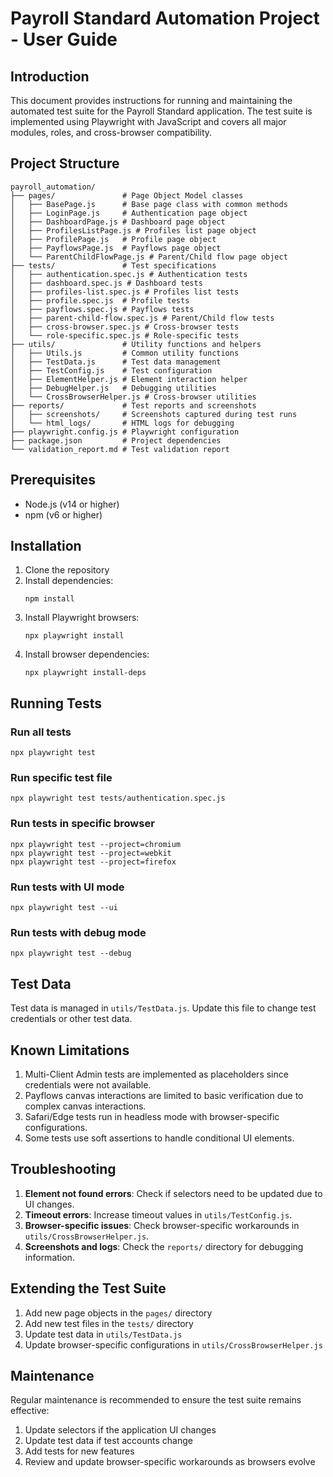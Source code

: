 # Payroll Standard Automation Project - User Guide

## Introduction
This document provides instructions for running and maintaining the automated test suite for the Payroll Standard application. The test suite is implemented using Playwright with JavaScript and covers all major modules, roles, and cross-browser compatibility.

## Project Structure
```
payroll_automation/
├── pages/               # Page Object Model classes
│   ├── BasePage.js      # Base page class with common methods
│   ├── LoginPage.js     # Authentication page object
│   ├── DashboardPage.js # Dashboard page object
│   ├── ProfilesListPage.js # Profiles list page object
│   ├── ProfilePage.js   # Profile page object
│   ├── PayflowsPage.js  # Payflows page object
│   └── ParentChildFlowPage.js # Parent/Child flow page object
├── tests/               # Test specifications
│   ├── authentication.spec.js # Authentication tests
│   ├── dashboard.spec.js # Dashboard tests
│   ├── profiles-list.spec.js # Profiles list tests
│   ├── profile.spec.js  # Profile tests
│   ├── payflows.spec.js # Payflows tests
│   ├── parent-child-flow.spec.js # Parent/Child flow tests
│   ├── cross-browser.spec.js # Cross-browser tests
│   └── role-specific.spec.js # Role-specific tests
├── utils/               # Utility functions and helpers
│   ├── Utils.js         # Common utility functions
│   ├── TestData.js      # Test data management
│   ├── TestConfig.js    # Test configuration
│   ├── ElementHelper.js # Element interaction helper
│   ├── DebugHelper.js   # Debugging utilities
│   └── CrossBrowserHelper.js # Cross-browser utilities
├── reports/             # Test reports and screenshots
│   ├── screenshots/     # Screenshots captured during test runs
│   └── html_logs/       # HTML logs for debugging
├── playwright.config.js # Playwright configuration
├── package.json         # Project dependencies
└── validation_report.md # Test validation report
```

## Prerequisites
- Node.js (v14 or higher)
- npm (v6 or higher)

## Installation
1. Clone the repository
2. Install dependencies:
   ```
   npm install
   ```
3. Install Playwright browsers:
   ```
   npx playwright install
   ```
4. Install browser dependencies:
   ```
   npx playwright install-deps
   ```

## Running Tests
### Run all tests
```
npx playwright test
```

### Run specific test file
```
npx playwright test tests/authentication.spec.js
```

### Run tests in specific browser
```
npx playwright test --project=chromium
npx playwright test --project=webkit
npx playwright test --project=firefox
```

### Run tests with UI mode
```
npx playwright test --ui
```

### Run tests with debug mode
```
npx playwright test --debug
```

## Test Data
Test data is managed in `utils/TestData.js`. Update this file to change test credentials or other test data.

## Known Limitations
1. Multi-Client Admin tests are implemented as placeholders since credentials were not available.
2. Payflows canvas interactions are limited to basic verification due to complex canvas interactions.
3. Safari/Edge tests run in headless mode with browser-specific configurations.
4. Some tests use soft assertions to handle conditional UI elements.

## Troubleshooting
1. **Element not found errors**: Check if selectors need to be updated due to UI changes.
2. **Timeout errors**: Increase timeout values in `utils/TestConfig.js`.
3. **Browser-specific issues**: Check browser-specific workarounds in `utils/CrossBrowserHelper.js`.
4. **Screenshots and logs**: Check the `reports/` directory for debugging information.

## Extending the Test Suite
1. Add new page objects in the `pages/` directory
2. Add new test files in the `tests/` directory
3. Update test data in `utils/TestData.js`
4. Update browser-specific configurations in `utils/CrossBrowserHelper.js`

## Maintenance
Regular maintenance is recommended to ensure the test suite remains effective:
1. Update selectors if the application UI changes
2. Update test data if test accounts change
3. Add tests for new features
4. Review and update browser-specific workarounds as browsers evolve

